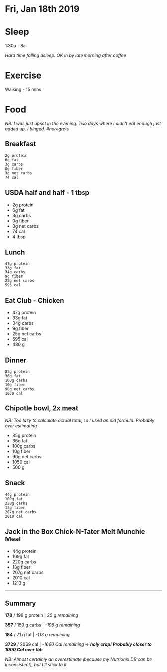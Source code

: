 # Fri, Jan 18th 2019

# Sleep
1:30a - 8a

_Hard time falling asleep. OK in by late morning after coffee_

# Exercise
Walking - 15 mins

# Food

_NB: I was just upset in the evening. Two days where I didn't eat enough just added up. I binged. #noregrets_


## Breakfast
    2g protein
    6g fat
    3g carbs
    0g fiber
    3g net carbs
    74 cal

## USDA half and half - 1 tbsp
* 2g protein
* 6g fat
* 3g carbs
* 0g fiber
* 3g net carbs
* 74 cal
* 4 tbsp

## Lunch
    47g protein
    33g fat
    34g carbs
    9g fiber
    25g net carbs
    595 cal

## Eat Club - Chicken
* 47g protein
* 33g fat
* 34g carbs
* 9g fiber
* 25g net carbs
* 595 cal
* 480 g

## Dinner
    85g protein
    36g fat
    100g carbs
    10g fiber
    90g net carbs
    1050 cal

## Chipotle bowl, 2x meat
_NB: Too lazy to calculate actual total, so I used an old formula. Probably over estimating_
* 85g protein
* 36g fat
* 100g carbs
* 10g fiber
* 90g net carbs
* 1050 cal
* 500 g

## Snack
    44g protein
    109g fat
    220g carbs
    13g fiber
    207g net carbs
    2010 cal

## Jack in the Box Chick-N-Tater Melt Munchie Meal
* 44g protein
* 109g fat
* 220g carbs
* 13g fiber
* 207g net carbs
* 2010 cal
* 1213 g

***
## Summary
**178** / 198 g protein | _20 g remaining_

**357** / 159 g carbs | _-198 g remaining_

**184** / 71 g fat | _-113 g remaining_

**3729** / 2069 cal | _-1660 Cal remaining_ => _**holy crap! Probably closer to 1000 Cal over tbh**_

_NB: Almost certainly an overestimate (because my Nutrionix DB can be inconsistent), but I'll stick to it_
